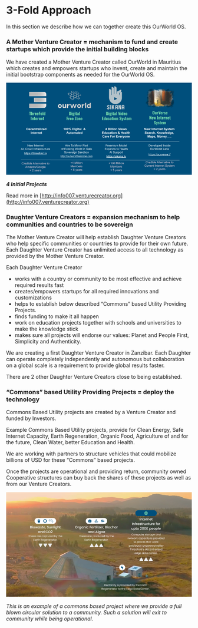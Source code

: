 # 3-Fold Approach

In this section we describe how we can together create this OurWorld OS.

### A Mother Venture Creator = mechanism to fund and create startups which provide the initial building blocks

We have created a Mother Venture Creator called OurWorld in Mauritius which creates and empowers startups who invent, create and maintain the initial bootstrap components as needed for the OurWorld OS. 

![alt_text](img/img3.png)

**_4 Initial Projects_**

Read more in [http://info007.venturecreator.org](http://info007.venturecreator.org)  

### Daughter Venture Creators = expansion mechanism to help communities and countries to be sovereign

The Mother Venture Creator will help establish Daughter Venture Creators who help specific communities or countries to provide for their own future. Each Daughter Venture Creator has unlimited access to all technology as provided by the Mother Venture Creator. 

Each Daughter Venture Creator 

* works with a country or community to be most effective and achieve required results fast
* creates/empowers startups for all required innovations and customizations
* helps to establish below described “Commons” based Utility Providing Projects. 
* finds funding to make it all happen
* work on education projects together with schools and universities to make the knowledge stick
* makes sure all projects will endorse our values:  Planet and People First, Simplicity and Authenticity. 

We are creating a first Daughter Venture Creator in Zanzibar. Each Daughter can operate completely independently and autonomous but collaboration on a global scale is a requirement to provide global results faster.

There are 2 other Daughter Venture Creators close to being established.

### “Commons” based Utility Providing Projects = deploy the technology

Commons Based Utility projects are created by a Venture Creator and funded by Investors.

Example Commons Based Utility projects, provide for Clean Energy, Safe Internet Capacity, Earth Regeneration, Organic Food, Agriculture of and for the future, Clean Water, better Education and Health. 

We are working with partners to structure vehicles that could mobilize billions of USD for these  “Commons” based projects. 

Once the projects are operational and providing return, community owned Cooperative structures can buy back the shares of these projects as well as from our Venture Creators.

![alt_text](img/img4.png)

_This is an example of a commons based project where we provide a full blown circular solution to a community. Such a solution will exit to community while being operational._
